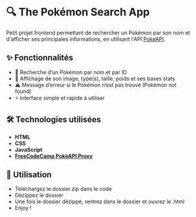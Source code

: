 # 🔍 The Pokémon Search App

Petit projet frontend permettant de rechercher un Pokémon par son nom et d'afficher ses principales informations, en utilisant l'API [PokeAPI](https://pokeapi.co/).

## ✨ Fonctionnalités

- 🔎 Recherche d’un Pokémon par nom et par ID
- 🧾 Affichage de son image, type(s), taille, poids et ses bases stats
- ⚠️ Message d’erreur si le Pokémon n’est pas trouvé (Pokémon not found)
- ⚡ Interface simple et rapide à utiliser

## 🛠️ Technologies utilisées

- **HTML**
- **CSS**
- **JavaScript**
- **[FreeCodeCamp PokéAPI Proxy](https://pokeapi-proxy.freecodecamp.rocks/api/pokemon/)**
  
## 🚀 Utilisation

- Téléchargez le dossier.zip dans le code
- Dézippez le dossier
- Une fois le dossier dézippé, rentrez dans le dossier et ouvrez le .html
- Enjoy !
